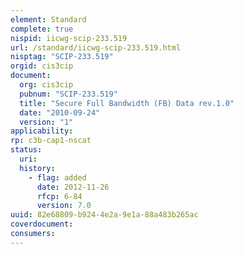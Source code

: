 ```yaml
---
element: Standard
complete: true
nispid: iicwg-scip-233.519
url: /standard/iicwg-scip-233.519.html
nisptag: "SCIP-233.519"
orgid: cis3cip
document:
  org: cis3cip
  pubnum: "SCIP-233.519"
  title: "Secure Full Bandwidth (FB) Data rev.1.0"
  date: "2010-09-24"
  version: "1"
applicability:
rp: c3b-cap1-nscat
status:
  uri: 
  history: 
    - flag: added
      date: 2012-11-26
      rfcp: 6-84
      version: 7.0
uuid: 82e68809-b924-4e2a-9e1a-88a483b265ac
coverdocument:
consumers:
---
```


